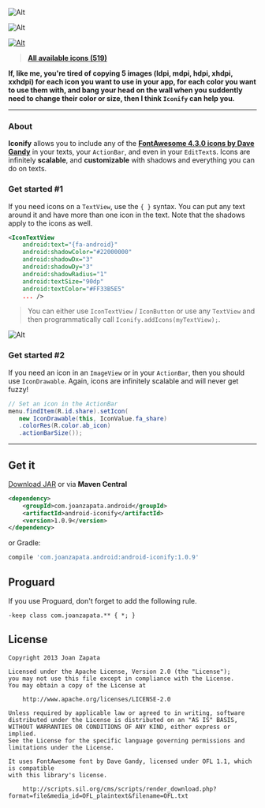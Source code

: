 ![Alt](https://raw.github.com/JoanZapata/android-iconify/master/logo.jpg)

![Alt](https://raw.github.com/JoanZapata/android-iconify/master/header.jpg)

[![Alt](http://developer.android.com/images/brand/en_app_rgb_wo_45.png)](https://play.google.com/store/apps/details?id=com.joanzapata.android.icons.sample)

> **[All available icons (519)](http://fortawesome.github.io/Font-Awesome/icons)**

**If, like me, you're tired of copying 5 images (ldpi, mdpi, hdpi, xhdpi, xxhdpi) for each icon you want to use in your app, for each color you want to use them with, and bang your head on the wall when you suddently need to change their color or size, then I think ```Iconify``` can help you.**

-----

### About

**Iconify** allows you to include any of the **[FontAwesome 4.3.0 icons by Dave Gandy](http://fortawesome.github.io/Font-Awesome/icons)** in your texts, your ```ActionBar```, and even in your ```EditText```s. Icons are infinitely **scalable**, and **customizable** with shadows and everything you can do on texts.

### Get started #1

If you need icons on a ```TextView```, use the ```{ }``` syntax. You can put any text around it and have more than one icon in the text. Note that the shadows apply to the icons as well.

```xml
<IconTextView
    android:text="{fa-android}"
    android:shadowColor="#22000000"
    android:shadowDx="3"
    android:shadowDy="3"
    android:shadowRadius="1"
    android:textSize="90dp"
    android:textColor="#FF33B5E5"
    ... />
```

> You can either use ```IconTextView``` / ```IconButton``` or use any ```TextView``` and then programmatically call ```Iconify.addIcons(myTextView);```.

![Alt](https://raw.github.com/JoanZapata/android-iconify/master/androids.png)

### Get started #2

If you need an icon in an ```ImageView``` or in your ```ActionBar```, then you should use ```IconDrawable```. Again, icons are infinitely scalable and will never get fuzzy!

```java
// Set an icon in the ActionBar
menu.findItem(R.id.share).setIcon(
   new IconDrawable(this, IconValue.fa_share)
   .colorRes(R.color.ab_icon)
   .actionBarSize());
```

-----

## Get it

[Download JAR](http://search.maven.org/remotecontent?filepath=com/joanzapata/android/android-iconify/1.0.9/android-iconify-1.0.9.jar) or via **Maven Central**

```xml
<dependency>
    <groupId>com.joanzapata.android</groupId>
    <artifactId>android-iconify</artifactId>
    <version>1.0.9</version>
</dependency>
```
or Gradle:
```groovy
compile 'com.joanzapata.android:android-iconify:1.0.9'
```

## Proguard

If you use Proguard, don't forget to add the following rule.

```
-keep class com.joanzapata.** { *; }
```

## License

```
Copyright 2013 Joan Zapata

Licensed under the Apache License, Version 2.0 (the "License");
you may not use this file except in compliance with the License.
You may obtain a copy of the License at

    http://www.apache.org/licenses/LICENSE-2.0

Unless required by applicable law or agreed to in writing, software
distributed under the License is distributed on an "AS IS" BASIS,
WITHOUT WARRANTIES OR CONDITIONS OF ANY KIND, either express or implied.
See the License for the specific language governing permissions and
limitations under the License.

It uses FontAwesome font by Dave Gandy, licensed under OFL 1.1, which is compatible
with this library's license.

    http://scripts.sil.org/cms/scripts/render_download.php?format=file&media_id=OFL_plaintext&filename=OFL.txt
    
```
